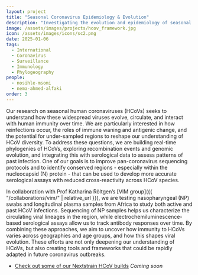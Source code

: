 ```yaml
---
layout: project
title: "Seasonal Coronavirus Epidemiology & Evolution"
description: "Investigating the evolution and epidemiology of seasonal Coronaviruses"
image: /assets/images/projects/hcov_framework.jpg
icon: /assets/images/icons/sc2.png
date: 2025-01-06
tags:
  - International
  - Coronavirus
  - Surveillance
  - Immunology
  - Phylogeography
people:
  - nosihle-msomi
  - nema-ahmed-alfaki
order: 3
---
```


Our research on seasonal human coronaviruses (HCoVs) seeks to understand how these widespread viruses evolve, circulate, and interact with human immunity over time. We are particularly interested in how reinfections occur, the roles of immune waning and antigenic change, and the potential for under-sampled regions to reshape our understanding of HCoV diversity. To address these questions, we are building real-time phylogenies of HCoVs, exploring recombination events and genomic evolution, and integrating this with serological data to assess patterns of past infection. One of our goals is to improve pan-coronavirus sequencing protocols and to identify conserved regions - especially within the nucleocapsid (N) protein - that can be used to develop more accurate serological assays with reduced cross-reactivity across HCoV species.

In collaboration with Prof Katharina Röltgen’s [VIM group]({{ "/collaborations/vim/" | relative_url }}), we are testing nasopharyngeal (NP) swabs and longitudinal plasma samples from Africa to study both active and past HCoV infections. Sequencing of NP samples helps us characterize the circulating viral lineages in the region, while electrochemiluminescence-based serological assays allow us to track antibody responses over time. By combining these approaches, we aim to uncover how immunity to HCoVs varies across geographies and age groups, and how this shapes viral evolution. These efforts are not only deepening our understanding of HCoVs, but also creating tools and frameworks that could be rapidly adapted in future coronavirus outbreaks.

- [Check out some of our Nextstrain HCoV builds](https://nextstrain.org/groups/hodcroftlab) <i>Coming soon</i>

